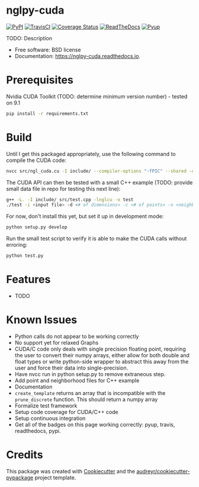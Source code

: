 # nglpy-cuda
[![PyPI](https://img.shields.io/pypi/v/nglpy_cuda.svg)](https://pypi.python.org/pypi/nglpy_cuda)
[![TravisCI](https://img.shields.io/travis/maljovec/nglpy_cuda.svg)](https://travis-ci.org/maljovec/nglpy_cuda)
[![Coverage Status](https://coveralls.io/repos/github/maljovec/nglpy_cuda/badge.svg?branch=master)](https://coveralls.io/github/maljovec/nglpy_cuda?branch=master)
[![ReadTheDocs](https://readthedocs.org/projects/nglpy-cuda/badge/?version=latest)](https://nglpy-cuda.readthedocs.io/en/latest/?badge=latest)
[![Pyup](https://pyup.io/repos/github/maljovec/nglpy_cuda/shield.svg)](https://pyup.io/repos/github/maljovec/nglpy_cuda/)

TODO: Description

* Free software: BSD license
* Documentation: https://nglpy-cuda.readthedocs.io.

# Prerequisites

Nvidia CUDA Toolkit (TODO: determine minimum version number) - tested on 9.1

```bash
pip install -r requirements.txt
```

# Build

Until I get this packaged appropriately, use the following command to compile the CUDA code:
```bash
nvcc src/ngl_cuda.cu -I include/ --compiler-options "-fPIC" --shared -o libnglcu.so
```

The CUDA API can then be tested with a small C++ example (TODO: provide small data file in repo for testing this next line):
```bash
g++ -L. -I include/ src/test.cpp -lnglcu -o test
./test -i <input file> -d <# of dimensions> -c <# of points> -n <neighbor edge file> -k <k neighbors to prune> -b <beta parameter> -p <shape descriptor> -s <discretization steps>
```

For now, don't install this yet, but set it up in development mode:
```bash
python setup.py develop
```

Run the small test script to verify it is able to make the CUDA calls without erroring:
```bash
python test.py
```

# Features

* TODO

# Known Issues
* Python calls do not appear to be working correctly
* No support yet for relaxed Graphs
* CUDA/C code only deals with single precision floating point, requiring the user to convert their numpy arrays, either allow for both double and float types or write python-side wrapper to abstract this away from the user and force their data into single-precision.
* Have nvcc run in python setup.py to remove extraneous step.
* Add point and neighborhood files for C++ example
* Documentation
* ```create_template``` returns an array that is incompatible with the ```prune_discrete``` function. This should return a numpy array
* Formalize test framework
* Setup code coverage for CUDA/C++ code
* Setup continuous integration
* Get all of the badges on this page working correctly: pyup, travis, readthedocs, pypi.

# Credits

This package was created with [Cookiecutter](https://github.com/audreyr/cookiecutter) and the [audreyr/cookiecutter-pypackage](https://github.com/audreyr/cookiecutter-pypackage) project template.
